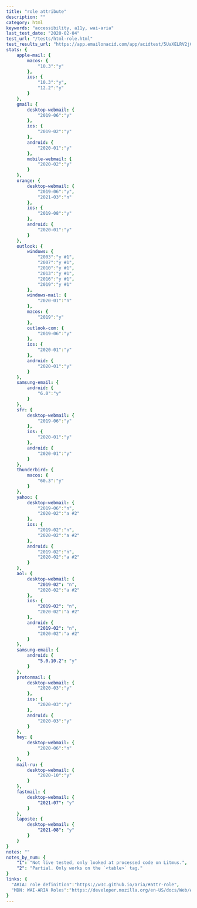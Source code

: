 ```yaml
---
title: "role attribute"
description: ""
category: html
keywords: "accessibility, a11y, wai-aria"
last_test_date: "2020-02-04"
test_url: "/tests/html-role.html"
test_results_url: "https://app.emailonacid.com/app/acidtest/5UaXELRV2jCpTG9wg7EEDfjuPE0Elj08cJQGTxK5H4guu/list"
stats: {
    apple-mail: {
        macos: {
            "10.3":"y"
        },
        ios: {
            "10.3":"y",
            "12.2":"y"
        }
    },
    gmail: {
        desktop-webmail: {
            "2019-06":"y"
        },
        ios: {
            "2019-02":"y"
        },
        android: {
            "2020-01":"y"
        },
        mobile-webmail: {
            "2020-02":"y"
        }
    },
    orange: {
        desktop-webmail: {
            "2019-06":"y",
            "2021-03":"n"
        },
        ios: {
            "2019-08":"y"
        },
        android: {
            "2020-01":"y"
        }
    },
    outlook: {
        windows: {
            "2003":"y #1",
            "2007":"y #1",
            "2010":"y #1",
            "2013":"y #1",
            "2016":"y #1",
            "2019":"y #1"
        },
        windows-mail: {
            "2020-01":"n"
        },
        macos: {
            "2019":"y"
        },
        outlook-com: {
            "2019-06":"y"
        },
        ios: {
            "2020-01":"y"
        },
        android: {
            "2020-01":"y"
        }
    },
    samsung-email: {
        android: {
            "6.0":"y"
        }
    },
    sfr: {
        desktop-webmail: {
            "2019-06":"y"
        },
        ios: {
            "2020-01":"y"
        },
        android: {
            "2020-01":"y"
        }
    },
    thunderbird: {
        macos: {
            "60.3":"y"
        }
    },
    yahoo: {
        desktop-webmail: {
            "2019-06":"n",
			"2020-02":"a #2"
        },
        ios: {
            "2019-02":"n",
            "2020-02":"a #2"
        },
        android: {
            "2019-02":"n",
            "2020-02":"a #2"
        }
    },
    aol: {
        desktop-webmail: {
            "2019-02": "n",
            "2020-02":"a #2"
        },
        ios: {
            "2019-02": "n",
            "2020-02":"a #2"
        },
        android: {
            "2019-02": "n",
            "2020-02":"a #2"
        }
    },
    samsung-email: {
        android: {
            "5.0.10.2": "y"
        }
    },
    protonmail: {
        desktop-webmail: {
            "2020-03":"y"
        },
        ios: {
            "2020-03":"y"
        },
        android: {
            "2020-03":"y"
        }
    },
    hey: {
        desktop-webmail: {
            "2020-06":"n"
        }
    },
    mail-ru: {
        desktop-webmail: {
            "2020-10":"y"
        }
    },
    fastmail: {
        desktop-webmail: {
            "2021-07": "y"
        }
    },
    laposte: {
        desktop-webmail: {
            "2021-08": "y"
        }
    }
}
notes: ""
notes_by_num: {
    "1": "Not live tested, only looked at processed code on Litmus.",
	"2": "Partial. Only works on the `<table>` tag."
}
links: {
  "ARIA: role definition":"https://w3c.github.io/aria/#attr-role",
  "MDN: WAI-ARIA Roles":"https://developer.mozilla.org/en-US/docs/Web/Accessibility/ARIA/Roles"
}
---
```

